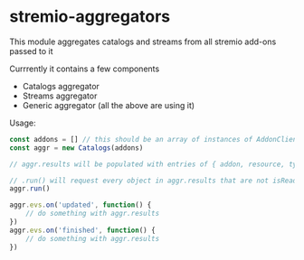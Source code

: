 # stremio-aggregators

This module aggregates catalogs and streams from all stremio add-ons passed to it

Currrently it contains a few components

* Catalogs aggregator
* Streams aggregator
* Generic aggregator (all the above are using it)

Usage:

```javascript
const addons = [] // this should be an array of instances of AddonClient, for example AddonCollection.addons
const aggr = new Catalogs(addons)

// aggr.results will be populated with entries of { addon, resource, type, id, extra, isReady, response, error }

// .run() will request every object in aggr.results that are not isReady == true
aggr.run()

aggr.evs.on('updated', function() {
	// do something with aggr.results
})
aggr.evs.on('finished', function() {
	// do something with aggr.results
})
```


